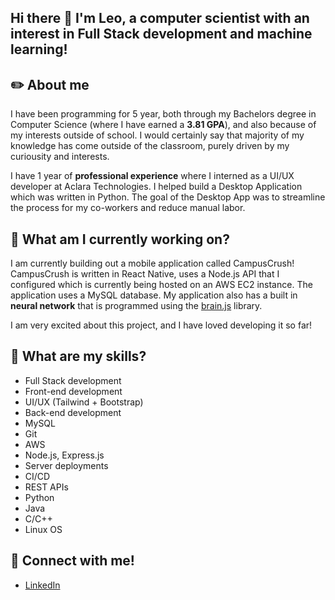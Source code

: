 ## Hi there 👋 I'm Leo, a computer scientist with an interest in Full Stack development and machine learning!

## ✏️ About me

I have been programming for 5 year, both through my Bachelors degree in Computer Science (where I have earned a **3.81 GPA**), and also because of my interests outside of school. I would certainly say that majority of my knowledge has come outside of the classroom, purely driven by my curiousity and interests.

I have 1 year of **professional experience** where I interned as a UI/UX developer at Aclara Technologies. I helped build a Desktop Application which was written in Python. The goal of the Desktop App was to streamline the process for my co-workers and reduce manual labor.

## 🚀 What am I currently working on?

I am currently building out a mobile application called CampusCrush! CampusCrush is written in React Native, uses a Node.js API that I configured which is currently being hosted on an AWS EC2 instance. The application uses a MySQL database. My application also has a built in **neural network** that is programmed using the [brain.js](https://brain.js.org/#/) library. 

I am very excited about this project, and I have loved developing it so far! 

## 🔎 What are my skills?

* Full Stack development 
* Front-end development
* UI/UX (Tailwind + Bootstrap)
* Back-end development
* MySQL
* Git
* AWS
* Node.js, Express.js
* Server deployments
* CI/CD
* REST APIs
* Python
* Java
* C/C++
* Linux OS

## 🤝 Connect with me!

* [LinkedIn](https://www.linkedin.com/in/leo-carten-925535195/)
